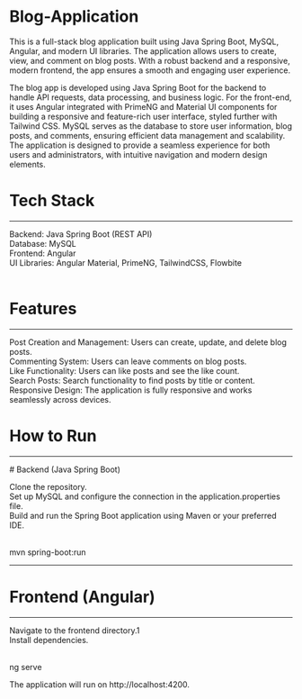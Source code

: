 # Blog-Application
This is a full-stack blog application built using Java Spring Boot, MySQL, Angular, and modern UI libraries. The application allows users to create, view, and comment on blog posts. With a robust backend and a responsive, modern frontend, the app ensures a smooth and engaging user experience.

The blog app is developed using Java Spring Boot for the backend to handle API requests, data processing, and business logic. For the front-end, it uses Angular integrated with PrimeNG and Material UI components for building a responsive and feature-rich user interface, styled further with Tailwind CSS. MySQL serves as the database to store user information, blog posts, and comments, ensuring efficient data management and scalability. The application is designed to provide a seamless experience for both users and administrators, with intuitive navigation and modern design elements.

# Tech Stack
<hr/>
Backend: Java Spring Boot (REST API) <br>
Database: MySQL <br>
Frontend: Angular <br>
UI Libraries: Angular Material, PrimeNG, TailwindCSS, Flowbite <br>
<br>

# Features
<hr/>
Post Creation and Management: Users can create, update, and delete blog posts. <br>
Commenting System: Users can leave comments on blog posts. <br>
Like Functionality: Users can like posts and see the like count. <br>
Search Posts: Search functionality to find posts by title or content. <br>
Responsive Design: The application is fully responsive and works seamlessly across devices. <br>

# How to Run
<hr/>
# Backend (Java Spring Boot)

Clone the repository.<br>
Set up MySQL and configure the connection in the application.properties file.<br>
Build and run the Spring Boot application using Maven or your preferred IDE.<br>
<br>

mvn spring-boot:run

<hr/>

# Frontend (Angular)
<hr/>

Navigate to the frontend directory.1<br/>
Install dependencies.<br/>
<br>

ng serve

The application will run on http://localhost:4200.
